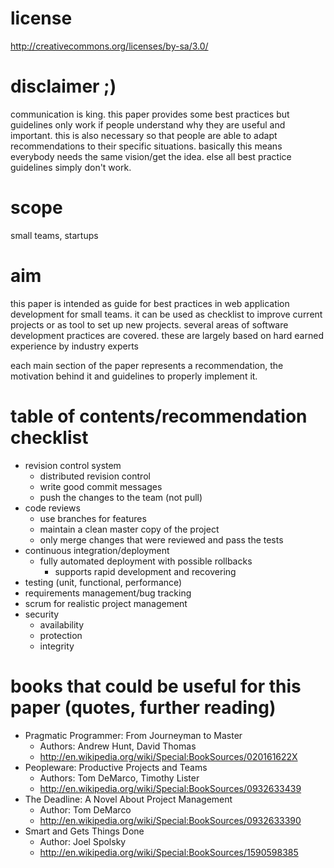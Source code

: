 # license

http://creativecommons.org/licenses/by-sa/3.0/

# disclaimer ;)

communication is king. this paper provides some best practices but guidelines only work if people understand why they are useful and important. this is also necessary so that people are able to adapt recommendations to their specific situations. basically this means everybody needs the same vision/get the idea. else all best practice guidelines simply don't work.

# scope

small teams, startups

# aim

this paper is intended as guide for best practices in web application development for small teams. it can be used as checklist to improve current projects or as tool to set up new projects. several areas of software development practices are covered. these are largely based on hard earned experience by industry experts

each main section of the paper represents a recommendation, the motivation behind it and guidelines to properly implement it.

# table of contents/recommendation checklist

* revision control system
  * distributed revision control
  * write good commit messages
  * push the changes to the team (not pull)
* code reviews
  * use branches for features
  * maintain a clean master copy of the project
  * only merge changes that were reviewed and pass the tests
* continuous integration/deployment
  * fully automated deployment with possible rollbacks
    * supports rapid development and recovering
* testing (unit, functional, performance)
* requirements management/bug tracking
* scrum for realistic project management
* security
  * availability
  * protection
  * integrity

# books that could be useful for this paper (quotes, further reading)

* Pragmatic Programmer: From Journeyman to Master
  * Authors: Andrew Hunt, David Thomas
  * http://en.wikipedia.org/wiki/Special:BookSources/020161622X
* Peopleware: Productive Projects and Teams
  * Authors: Tom DeMarco, Timothy Lister
  * http://en.wikipedia.org/wiki/Special:BookSources/0932633439
* The Deadline: A Novel About Project Management
  * Author: Tom DeMarco
  * http://en.wikipedia.org/wiki/Special:BookSources/0932633390
* Smart and Gets Things Done
  * Author: Joel Spolsky
  * http://en.wikipedia.org/wiki/Special:BookSources/1590598385

